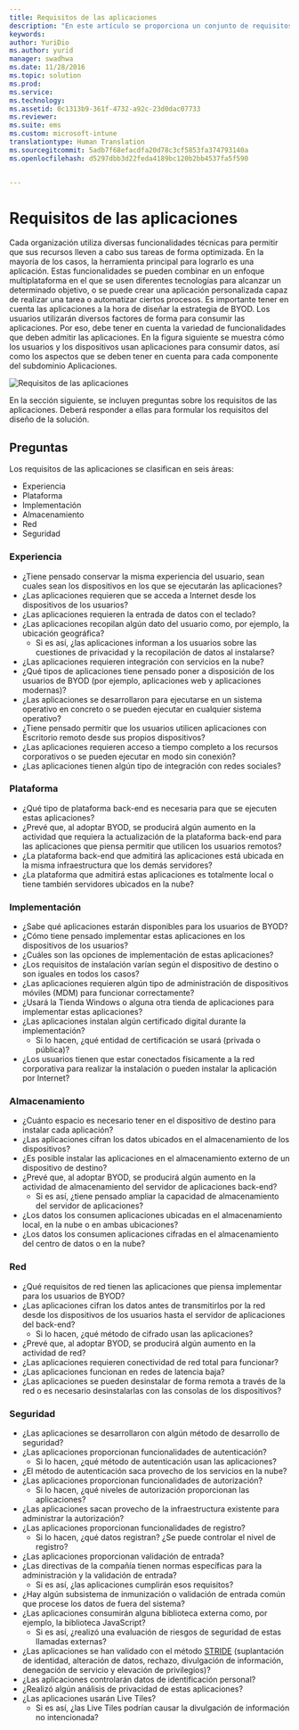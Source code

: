 ```yaml
---
title: Requisitos de las aplicaciones
description: "En este artículo se proporciona un conjunto de requisitos comunes para la implementación de aplicaciones que debe usarse en un escenario de Bring Your Own Device."
keywords: 
author: YuriDio
ms.author: yurid
manager: swadhwa
ms.date: 11/28/2016
ms.topic: solution
ms.prod: 
ms.service: 
ms.technology: 
ms.assetid: 0c1313b9-361f-4732-a92c-23d0dac07733
ms.reviewer: 
ms.suite: ems
ms.custom: microsoft-intune
translationtype: Human Translation
ms.sourcegitcommit: 5adb7f68efacdfa20d78c3cf5853fa374793140a
ms.openlocfilehash: d5297dbb3d22feda4189bc120b2bb4537fa5f590


---
```


# <a name="app-requirements"></a>Requisitos de las aplicaciones

Cada organización utiliza diversas funcionalidades técnicas para permitir que sus recursos lleven a cabo sus tareas de forma optimizada. En la mayoría de los casos, la herramienta principal para lograrlo es una aplicación. Estas funcionalidades se pueden combinar en un enfoque multiplataforma en el que se usen diferentes tecnologías para alcanzar un determinado objetivo, o se puede crear una aplicación personalizada capaz de realizar una tarea o automatizar ciertos procesos. Es importante tener en cuenta las aplicaciones a la hora de diseñar la estrategia de BYOD. Los usuarios utilizarán diversos factores de forma para consumir las aplicaciones. Por eso, debe tener en cuenta la variedad de funcionalidades que deben admitir las aplicaciones. En la figura siguiente se muestra cómo los usuarios y los dispositivos usan aplicaciones para consumir datos, así como los aspectos que se deben tener en cuenta para cada componente del subdominio Aplicaciones.

![Requisitos de las aplicaciones](./media/BYOD_Figure5.png)

En la sección siguiente, se incluyen preguntas sobre los requisitos de las aplicaciones. Deberá responder a ellas para formular los requisitos del diseño de la solución.

## <a name="questions-to-ask"></a>Preguntas

Los requisitos de las aplicaciones se clasifican en seis áreas:

- Experiencia
- Plataforma
- Implementación
- Almacenamiento
- Red
- Seguridad


### <a name="experience"></a>Experiencia

- ¿Tiene pensado conservar la misma experiencia del usuario, sean cuales sean los dispositivos en los que se ejecutarán las aplicaciones?
- ¿Las aplicaciones requieren que se acceda a Internet desde los dispositivos de los usuarios?
- ¿Las aplicaciones requieren la entrada de datos con el teclado?
- ¿Las aplicaciones recopilan algún dato del usuario como, por ejemplo, la ubicación geográfica?
    - Si es así, ¿las aplicaciones informan a los usuarios sobre las cuestiones de privacidad y la recopilación de datos al instalarse?
- ¿Las aplicaciones requieren integración con servicios en la nube?
- ¿Qué tipos de aplicaciones tiene pensado poner a disposición de los usuarios de BYOD (por ejemplo, aplicaciones web y aplicaciones modernas)?
- ¿Las aplicaciones se desarrollaron para ejecutarse en un sistema operativo en concreto o se pueden ejecutar en cualquier sistema operativo?
- ¿Tiene pensado permitir que los usuarios utilicen aplicaciones con Escritorio remoto desde sus propios dispositivos?
- ¿Las aplicaciones requieren acceso a tiempo completo a los recursos corporativos o se pueden ejecutar en modo sin conexión?
- ¿Las aplicaciones tienen algún tipo de integración con redes sociales?


### <a name="platform"></a>Plataforma

- ¿Qué tipo de plataforma back-end es necesaria para que se ejecuten estas aplicaciones?
- ¿Prevé que, al adoptar BYOD, se producirá algún aumento en la actividad que requiera la actualización de la plataforma back-end para las aplicaciones que piensa permitir que utilicen los usuarios remotos?
- ¿La plataforma back-end que admitirá las aplicaciones está ubicada en la misma infraestructura que los demás servidores?
- ¿La plataforma que admitirá estas aplicaciones es totalmente local o tiene también servidores ubicados en la nube?


### <a name="deployment"></a>Implementación

- ¿Sabe qué aplicaciones estarán disponibles para los usuarios de BYOD?
- ¿Cómo tiene pensado implementar estas aplicaciones en los dispositivos de los usuarios?
- ¿Cuáles son las opciones de implementación de estas aplicaciones?
- ¿Los requisitos de instalación varían según el dispositivo de destino o son iguales en todos los casos?
- ¿Las aplicaciones requieren algún tipo de administración de dispositivos móviles (MDM) para funcionar correctamente?
- ¿Usará la Tienda Windows o alguna otra tienda de aplicaciones para implementar estas aplicaciones?
- ¿Las aplicaciones instalan algún certificado digital durante la implementación?
    - Si lo hacen, ¿qué entidad de certificación se usará (privada o pública)?
- ¿Los usuarios tienen que estar conectados físicamente a la red corporativa para realizar la instalación o pueden instalar la aplicación por Internet?

### <a name="storage"></a>Almacenamiento

- ¿Cuánto espacio es necesario tener en el dispositivo de destino para instalar cada aplicación?
- ¿Las aplicaciones cifran los datos ubicados en el almacenamiento de los dispositivos?
- ¿Es posible instalar las aplicaciones en el almacenamiento externo de un dispositivo de destino?
- ¿Prevé que, al adoptar BYOD, se producirá algún aumento en la actividad de almacenamiento del servidor de aplicaciones back-end?
    - Si es así, ¿tiene pensado ampliar la capacidad de almacenamiento del servidor de aplicaciones?
- ¿Los datos los consumen aplicaciones ubicadas en el almacenamiento local, en la nube o en ambas ubicaciones?
- ¿Los datos los consumen aplicaciones cifradas en el almacenamiento del centro de datos o en la nube?

### <a name="network"></a>Red

- ¿Qué requisitos de red tienen las aplicaciones que piensa implementar para los usuarios de BYOD?
- ¿Las aplicaciones cifran los datos antes de transmitirlos por la red desde los dispositivos de los usuarios hasta el servidor de aplicaciones del back-end?
    - Si lo hacen, ¿qué método de cifrado usan las aplicaciones?
- ¿Prevé que, al adoptar BYOD, se producirá algún aumento en la actividad de red?
- ¿Las aplicaciones requieren conectividad de red total para funcionar?
- ¿Las aplicaciones funcionan en redes de latencia baja?
- ¿Las aplicaciones se pueden desinstalar de forma remota a través de la red o es necesario desinstalarlas con las consolas de los dispositivos?

### <a name="security"></a>Seguridad

- ¿Las aplicaciones se desarrollaron con algún método de desarrollo de seguridad?
- ¿Las aplicaciones proporcionan funcionalidades de autenticación?
    - Si lo hacen, ¿qué método de autenticación usan las aplicaciones?
- ¿El método de autenticación saca provecho de los servicios en la nube?
- ¿Las aplicaciones proporcionan funcionalidades de autorización?
    - Si lo hacen, ¿qué niveles de autorización proporcionan las aplicaciones?
- ¿Las aplicaciones sacan provecho de la infraestructura existente para administrar la autorización?
- ¿Las aplicaciones proporcionan funcionalidades de registro?
    - Si lo hacen, ¿qué datos registran? ¿Se puede controlar el nivel de registro?
- ¿Las aplicaciones proporcionan validación de entrada?
- ¿Las directivas de la compañía tienen normas específicas para la administración y la validación de entrada?
    - Si es así, ¿las aplicaciones cumplirán esos requisitos?
- ¿Hay algún subsistema de inmunización o validación de entrada común que procese los datos de fuera del sistema?
- ¿Las aplicaciones consumirán alguna biblioteca externa como, por ejemplo, la biblioteca JavaScript?
    - Si es así, ¿realizó una evaluación de riesgos de seguridad de estas llamadas externas?
- ¿Las aplicaciones se han validado con el método [STRIDE](https://msdn.microsoft.com/library/ee823878.aspx) (suplantación de identidad, alteración de datos, rechazo, divulgación de información, denegación de servicio y elevación de privilegios)?
- ¿Las aplicaciones controlarán datos de identificación personal?
- ¿Realizó algún análisis de privacidad de estas aplicaciones?
- ¿Las aplicaciones usarán Live Tiles?
    - Si es así, ¿las Live Tiles podrían causar la divulgación de información no intencionada?




<!--HONumber=Nov16_HO4-->


